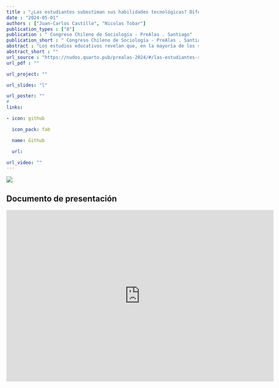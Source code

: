 ```yaml
---
title : "¿Las estudiantes subestiman sus habilidades tecnológicas? Diferencias de género en autoeficacia digital en contextos escolares chilenos"
date : "2024-05-01"
authors : ["Juan-Carlos Castillo", "Nicolas Tobar"]
publication_types : ["8"]
publication : " Congreso Chileno de Sociología - PreAlas . Santiago"
publication_short : " Congreso Chileno de Sociología - PreAlas . Santiago"
abstract : "Los estudios educativos revelan que, en la mayoría de los sistemas escolares secundarios, los estudiantes varones manifiestan sistemáticamente una mayor autoeficacia tecnológica que sus homólogas femeninas. Pero, paradójicamente, los datos demuestran que las alumnas obtienen puntuaciones significativamente más altas en las pruebas estandarizadas internacionales de informática. En este estudio, argumentamos que la composición de género en las aulas podría desempeñar un efecto relevante en la autoeficacia tecnológica de las estudiantes mujeres, ya que estudios previos sugieren que los colegios con una mayor composición femenina animan a las chicas a seguir carreras vinculadas a la tecnología. En los análisis, estimamos una serie de modelos multinivel (efectos aleatorios) utilizando datos de la base de datos chilena ICILS 2018 (que comprende 178 escuelas y 3092 estudiantes). Nuestros resultados sugieren que las mujeres muestran una menor autoeficacia para el uso de ce aplicaciones avanzadas tecnológicas avanzadas, sin embargo, la proporción de alumnas del colegio tuvo un efecto de interacción negativo significativo sobre la autoeficacia de las alumnas. Contrariamente a nuestra hipótesis inicial, las alumnas muestran menos confianza en sí mismas cuando están rodeadas de más compañeras de su propio género. Esto contradice la intuición generalizada de que las mujeres se sienten más seguras en contextos de aprendizaje STEM cuando están rodeadas de compañeras de su mismo sexo."
abstract_short : ""
url_source : "https://nudos.quarto.pub/prealas-2024/#/las-estudiantes-subestiman-sus-habilidades-tecnol%C3%B3gicas"
url_pdf : "" 

url_project: ""

url_slides: "l"

url_poster: ""
# 
links:

- icon: github

  icon_pack: fab

  name: Github

  url: 

url_video: ""
---
```

![](/images/congsocio2024nudos.png)

## Documento de presentación

<iframe width="700"  height="450" src="https://nudos.quarto.pub/prealas-2024/#/las-estudiantes-subestiman-sus-habilidades-tecnológicas" title="Quarto presentation" frameborder="0" allow="accelerometer; autoplay; clipboard-write; encrypted-media; gyroscope; picture-in-picture" allowfullscreen></iframe>
